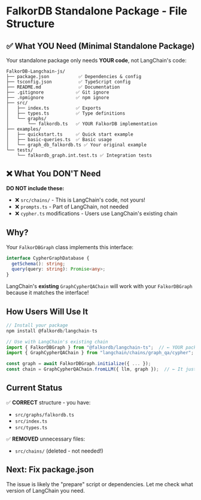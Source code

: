 # FalkorDB Standalone Package - File Structure

## ✅ What YOU Need (Minimal Standalone Package)

Your standalone package only needs **YOUR code**, not LangChain's code:

```
FalkorDB-Langchain-js/
├── package.json           ✅ Dependencies & config
├── tsconfig.json          ✅ TypeScript config
├── README.md              ✅ Documentation
├── .gitignore            ✅ Git ignore
├── .npmignore            ✅ npm ignore
├── src/
│   ├── index.ts          ✅ Exports
│   ├── types.ts          ✅ Type definitions
│   └── graphs/
│       └── falkordb.ts   ✅ YOUR FalkorDB implementation
├── examples/
│   ├── quickstart.ts     ✅ Quick start example
│   ├── basic-queries.ts  ✅ Basic usage
│   └── graph_db_falkordb.ts ✅ Your original example
└── tests/
    └── falkordb_graph.int.test.ts ✅ Integration tests
```

## ❌ What You DON'T Need

**DO NOT include these:**
- ❌ `src/chains/` - This is LangChain's code, not yours!
- ❌ `prompts.ts` - Part of LangChain, not needed
- ❌ `cypher.ts` modifications - Users use LangChain's existing chain

## Why?

Your `FalkorDBGraph` class implements this interface:

```typescript
interface CypherGraphDatabase {
  getSchema(): string;
  query(query: string): Promise<any>;
}
```

LangChain's **existing** `GraphCypherQAChain` will work with your `FalkorDBGraph` because it matches the interface!

## How Users Will Use It

```typescript
// Install your package
npm install @falkordb/langchain-ts

// Use with LangChain's existing chain
import { FalkorDBGraph } from "@falkordb/langchain-ts";  // ← YOUR package
import { GraphCypherQAChain } from "langchain/chains/graph_qa/cypher";  // ← LangChain's code

const graph = await FalkorDBGraph.initialize({ ... });
const chain = GraphCypherQAChain.fromLLM({ llm, graph });  // ← It just works!
```

## Current Status

✅ **CORRECT** structure - you have:
- `src/graphs/falkordb.ts`
- `src/index.ts`  
- `src/types.ts`

✅ **REMOVED** unnecessary files:
- `src/chains/` (deleted - not needed!)

## Next: Fix package.json

The issue is likely the "prepare" script or dependencies. Let me check what version of LangChain you need.
